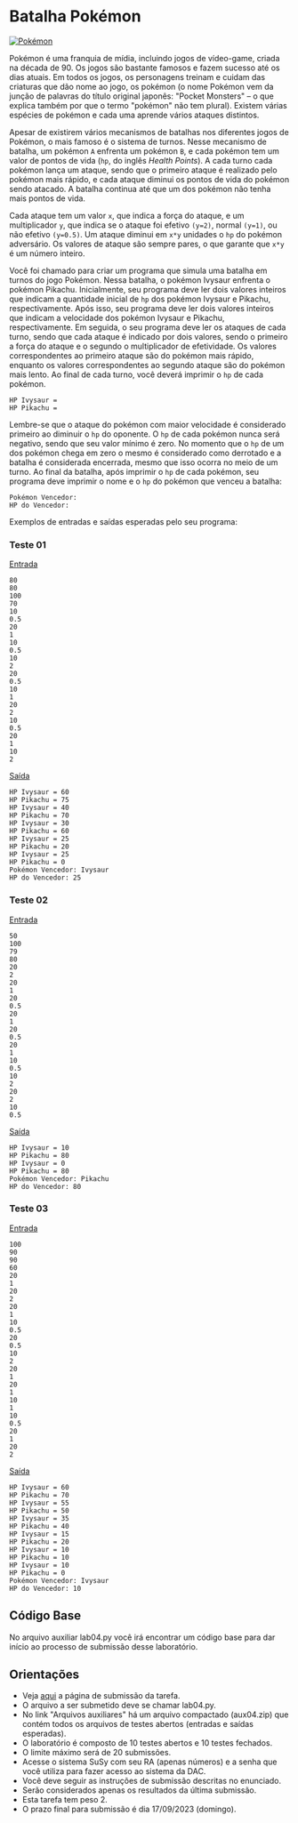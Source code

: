 [](#batalha-pokémon)Batalha Pokémon
===================================

[![Pokémon](images/pokemon.png)](pokemon.png)

Pokémon é uma franquia de mídia, incluindo jogos de vídeo-game, criada na década de 90. Os jogos são bastante famosos e fazem sucesso até os dias atuais. Em todos os jogos, os personagens treinam e cuidam das criaturas que dão nome ao jogo, os pokémon (o nome Pokémon vem da junção de palavras do título original japonês: "Pocket Monsters" – o que explica também por que o termo "pokémon" não tem plural). Existem várias espécies de pokémon e cada uma aprende vários ataques distintos.

Apesar de existirem vários mecanismos de batalhas nos diferentes jogos de Pokémon, o mais famoso é o sistema de turnos. Nesse mecanismo de batalha, um pokémon `A` enfrenta um pokémon `B`, e cada pokémon tem um valor de pontos de vida (`hp`, do inglês _Health Points_). A cada turno cada pokémon lança um ataque, sendo que o primeiro ataque é realizado pelo pokémon mais rápido, e cada ataque diminui os pontos de vida do pokémon sendo atacado. A batalha continua até que um dos pokémon não tenha mais pontos de vida.

Cada ataque tem um valor `x`, que indica a força do ataque, e um multiplicador `y`, que indica se o ataque foi efetivo `(y=2)`, normal `(y=1)`, ou não efetivo `(y=0.5)`. Um ataque diminui em `x*y` unidades o `hp` do pokémon adversário. Os valores de ataque são sempre pares, o que garante que `x*y` é um número inteiro.

Você foi chamado para criar um programa que simula uma batalha em turnos do jogo Pokémon. Nessa batalha, o pokémon Ivysaur enfrenta o pokémon Pikachu. Inicialmente, seu programa deve ler dois valores inteiros que indicam a quantidade inicial de `hp` dos pokémon Ivysaur e Pikachu, respectivamente. Após isso, seu programa deve ler dois valores inteiros que indicam a velocidade dos pokémon Ivysaur e Pikachu, respectivamente. Em seguida, o seu programa deve ler os ataques de cada turno, sendo que cada ataque é indicado por dois valores, sendo o primeiro a força do ataque e o segundo o multiplicador de efetividade. Os valores correspondentes ao primeiro ataque são do pokémon mais rápido, enquanto os valores correspondentes ao segundo ataque são do pokémon mais lento. Ao final de cada turno, você deverá imprimir o `hp` de cada pokémon.

    HP Ivysaur = 
    HP Pikachu = 
    

Lembre-se que o ataque do pokémon com maior velocidade é considerado primeiro ao diminuir o `hp` do oponente. O `hp` de cada pokémon nunca será negativo, sendo que seu valor mínimo é zero. No momento que o `hp` de um dos pokémon chega em zero o mesmo é considerado como derrotado e a batalha é considerada encerrada, mesmo que isso ocorra no meio de um turno. Ao final da batalha, após imprimir o `hp` de cada pokémon, seu programa deve imprimir o nome e o `hp` do pokémon que venceu a batalha:

    Pokémon Vencedor: 
    HP do Vencedor: 
    

Exemplos de entradas e saídas esperadas pelo seu programa:

### [](#teste-01)Teste 01

[Entrada](dados/arq01.in)

    80
    80
    100
    70
    10
    0.5
    20
    1
    10
    0.5
    10
    2
    20
    0.5
    10
    1
    20
    2
    10
    0.5
    20
    1
    10
    2
    

[Saída](dados/arq01.out)

    HP Ivysaur = 60
    HP Pikachu = 75
    HP Ivysaur = 40
    HP Pikachu = 70
    HP Ivysaur = 30
    HP Pikachu = 60
    HP Ivysaur = 25
    HP Pikachu = 20
    HP Ivysaur = 25
    HP Pikachu = 0
    Pokémon Vencedor: Ivysaur
    HP do Vencedor: 25
    

### [](#teste-02)Teste 02

[Entrada](dados/arq02.in)

    50
    100
    79
    80
    20
    2
    20
    1
    20
    0.5
    20
    1
    20
    0.5
    20
    1
    10
    0.5
    10
    2
    20
    2
    10
    0.5
    

[Saída](dados/arq02.out)

    HP Ivysaur = 10
    HP Pikachu = 80
    HP Ivysaur = 0
    HP Pikachu = 80
    Pokémon Vencedor: Pikachu
    HP do Vencedor: 80
    

### [](#teste-03)Teste 03

[Entrada](dados/arq03.in)

    100
    90
    90
    60
    20
    1
    20
    2
    20
    1
    10
    0.5
    20
    0.5
    10
    2
    20
    1
    20
    1
    10
    1
    10
    0.5
    20
    1
    20
    2
    

[Saída](dados/arq03.out)

    HP Ivysaur = 60
    HP Pikachu = 70
    HP Ivysaur = 55
    HP Pikachu = 50
    HP Ivysaur = 35
    HP Pikachu = 40
    HP Ivysaur = 15
    HP Pikachu = 20
    HP Ivysaur = 10
    HP Pikachu = 10
    HP Ivysaur = 10
    HP Pikachu = 0
    Pokémon Vencedor: Ivysaur
    HP do Vencedor: 10
    

[](#código-base)Código Base
---------------------------

No arquivo auxiliar lab04.py você irá encontrar um código base para dar início ao processo de submissão desse laboratório.

[](#orientações)Orientações
---------------------------

*   Veja [aqui](../04) a página de submissão da tarefa.
*   O arquivo a ser submetido deve se chamar lab04.py.
*   No link "Arquivos auxiliares" há um arquivo compactado (aux04.zip) que contém todos os arquivos de testes abertos (entradas e saídas esperadas).
*   O laboratório é composto de 10 testes abertos e 10 testes fechados.
*   O limite máximo será de 20 submissões.
*   Acesse o sistema SuSy com seu RA (apenas números) e a senha que você utiliza para fazer acesso ao sistema da DAC.
*   Você deve seguir as instruções de submissão descritas no enunciado.
*   Serão considerados apenas os resultados da última submissão.
*   Esta tarefa tem peso 2.
*   O prazo final para submissão é dia 17/09/2023 (domingo).

